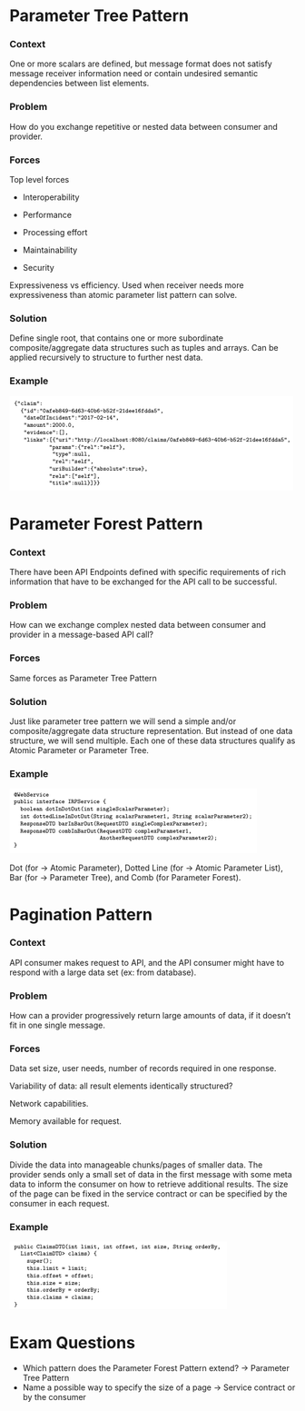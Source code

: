 # Parameter Tree Pattern 

### Context 

One or more scalars are defined, but message format does not satisfy message receiver information need or contain undesired semantic dependencies between list elements.  

### Problem 

How do you exchange repetitive or nested data between consumer and provider.  

### Forces 

Top level forces 

- Interoperability 

- Performance 

- Processing effort 

- Maintainability 

- Security 

Expressiveness vs efficiency. Used when receiver needs more expressiveness than atomic parameter list pattern can solve. 

### Solution 

Define single root, that contains one or more subordinate composite/aggregate data structures such as tuples and arrays. Can be applied recursively to structure to further nest data.  

### Example
![image](../imgs/tree1.png)

# Parameter Forest Pattern 

### Context 

There have been API Endpoints defined with specific requirements of rich information that have to be exchanged for the API call to be successful. 

### Problem 

How can we exchange complex nested data between consumer and provider in a message-based API call? 

### Forces 

Same forces as Parameter Tree Pattern 

### Solution 

Just like parameter tree pattern we will send a simple and/or composite/aggregate data structure representation. But instead of one data structure, we will send multiple. Each one of these data structures qualify as Atomic Parameter or Parameter Tree. 

### Example 
![image](../imgs/tree2.png)

Dot (for -> Atomic Parameter), Dotted Line (for -> Atomic Parameter List), Bar (for -> Parameter Tree), and Comb (for Parameter Forest). 

# Pagination Pattern 

### Context 

API consumer makes request to API, and the API consumer might have to respond with a large data set (ex: from database).  

### Problem 

How can a provider progressively return large amounts of data, if it doesn’t fit in one single message. 

### Forces 

Data set size, user needs, number of records required in one response.  

Variability of data: all result elements identically structured? 

Network capabilities. 

Memory available for request.  

### Solution 

Divide the data into manageable chunks/pages of smaller data. The provider sends only a small set of data in the first message with some meta data to inform the consumer on how to retrieve additional results. The size of the page can be fixed in the service contract or can be specified by the consumer in each request. 

### Example 

![image](../imgs/tree3.png)

# Exam Questions 
- Which pattern does the Parameter Forest Pattern extend? -> Parameter Tree Pattern 
- Name a possible way to specify the size of a page -> Service contract or by the consumer 